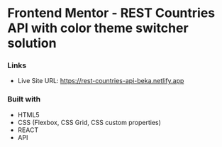 # Frontend Mentor - REST Countries API with color theme switcher solution

### Links

- Live Site URL: https://rest-countries-api-beka.netlify.app

### Built with

- HTML5
- CSS (Flexbox, CSS Grid, CSS custom properties)
- REACT
- API
